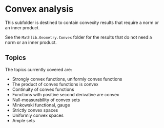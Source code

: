# Convex analysis

This subfolder is destined to contain convexity results that require a norm or an inner product.

See the `Mathlib.Geometry.Convex` folder for the results that do not need a norm or an inner product.

## Topics

The topics currently covered are:
* Strongly convex functions, uniformly convex functions
* The product of convex functions is convex
* Continuity of convex functions
* Functions with positive second derivative are convex
* Null-measurability of convex sets
* Minkowski functional, gauge
* Strictly convex spaces
* Uniformly convex spaces
* Ample sets

